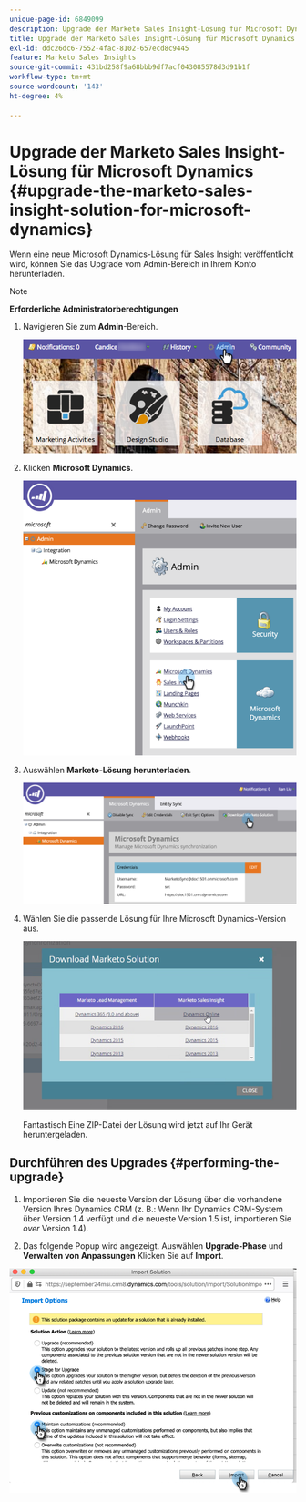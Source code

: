 ```yaml
---
unique-page-id: 6849099
description: Upgrade der Marketo Sales Insight-Lösung für Microsoft Dynamics - Marketo Docs - Produktdokumentation
title: Upgrade der Marketo Sales Insight-Lösung für Microsoft Dynamics
exl-id: ddc26dc6-7552-4fac-8102-657ecd8c9445
feature: Marketo Sales Insights
source-git-commit: 431bd258f9a68bbb9df7acf043085578d3d91b1f
workflow-type: tm+mt
source-wordcount: '143'
ht-degree: 4%

---
```


# Upgrade der Marketo Sales Insight-Lösung für Microsoft Dynamics {#upgrade-the-marketo-sales-insight-solution-for-microsoft-dynamics}

Wenn eine neue Microsoft Dynamics-Lösung für Sales Insight veröffentlicht wird, können Sie das Upgrade vom Admin-Bereich in Ihrem Konto herunterladen.

>[!NOTE]
>
>**Erforderliche Administratorberechtigungen**

1. Navigieren Sie zum **Admin**-Bereich.

   ![](assets/upgrade-the-marketo-sales-insight-solution-for-microsoft-dynamics-1.png)

1. Klicken **Microsoft Dynamics**.

   ![](assets/upgrade-the-marketo-sales-insight-solution-for-microsoft-dynamics-2.png)

1. Auswählen **Marketo-Lösung herunterladen**.

   ![](assets/upgrade-the-marketo-sales-insight-solution-for-microsoft-dynamics-3.png)

1. Wählen Sie die passende Lösung für Ihre Microsoft Dynamics-Version aus.

   ![](assets/upgrade-the-marketo-sales-insight-solution-for-microsoft-dynamics-4.png)

   Fantastisch Eine ZIP-Datei der Lösung wird jetzt auf Ihr Gerät heruntergeladen.

## Durchführen des Upgrades {#performing-the-upgrade}

1. Importieren Sie die neueste Version der Lösung über die vorhandene Version Ihres Dynamics CRM (z. B.: Wenn Ihr Dynamics CRM-System über Version 1.4 verfügt und die neueste Version 1.5 ist, importieren Sie _over_ Version 1.4).

2. Das folgende Popup wird angezeigt. Auswählen **Upgrade-Phase** und **Verwalten von Anpassungen** Klicken Sie auf **Import**.

![](assets/upgrade-the-marketo-sales-insight-solution-for-microsoft-dynamics-5.png)
